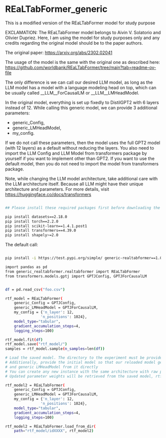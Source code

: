 # REaLTabFormer_generic
This is a modified version of the REaLTabFormer model for study purpose 

EXCLAMATION: 
The REaLTabFormer model belongs to Aivin V. Solatorio and Olivier Dupriez. 
Here, I am using the model for study purposes only and any credits regarding the original model should be to the paper authors.

The original paper: https://arxiv.org/abs/2302.02041

The usage of the model is the same with the original one as described here: https://github.com/worldbank/REaLTabFormer/tree/main?tab=readme-ov-file

The only difference is we can call our desired LLM model, as long as the LLM model has a model with a language modeling head on top, which can be usually called __LLM__ForCausalLM or __LLM__LMHeadModel.

In the original model, everything is set up fixedly to DistilGPT2 with 6 layers instead of 12. While calling this generic model, we can provide 3 additional parameters: 
- generic_Config, 
- generic_LMHeadModel, 
- my_config.

If we do not call these parameters, then the model uses the full GPT2 model (with 12 layers) as a default without reducing the layers. You also need to import the LLM Config and LLM Model from transformers package by yourself if you want to implement other than GPT2. If you want to use the default model, then you do not need to import the model from transformers package.

Note, while changing the LLM model architecture, take additional care with the LLM architecture itself. Because all LLM might have their unique architecture and parameters. For more details, visit https://huggingface.co/docs/transformers


```bash

## Please install these required packages first before downloading the generic realtabformer

pip install datasets==2.18.0
pip install torch==2.2.0
pip install scikit-learn==1.4.1.post1
pip install transformers==4.39.0
pip install shapely>=2.0

```


The default call:

```bash

pip install -i https://test.pypi.org/simple/ generic-realtabformer==1.0.3136

import pandas as pd
from generic_realtabformer.realtabformer import REaLTabFormer
from transformers.models.gptj import GPTJConfig, GPTJForCausalLM


df = pd.read_csv("foo.csv")

rtf_model = REaLTabFormer(
    generic_Config = GPTJConfig,
    generic_LMHeadModel = GPTJForCausalLM,
    my_config = {'n_layer': 12, 
                'n_positions': 1024},
    model_type="tabular",
    gradient_accumulation_steps=4,
    logging_steps=100)

rtf_model.fit(df)
rtf_model.save("rtf_model/")
samples = rtf_model.sample(n_samples=len(df))

# Load the saved model. The directory to the experiment must be provided. 
# Additionally, provide the initial model so that our reloaded model gets the generic Config 
# and generic LMHeadModel from it directly
# You can create any new instance with the same architecture with raw parameter weights. 
# Updated parameter weights will be retrieved from the saved model, rtf_model

rtf_model2 = REaLTabFormer(
    generic_Config = GPTJConfig,
    generic_LMHeadModel = GPTJForCausalLM,
    my_config = {'n_layer': 12, 
                'n_positions': 1024},
    model_type="tabular",
    gradient_accumulation_steps=4,
    logging_steps=100)

rtf_model2 = REaLTabFormer.load_from_dir(
    path="rtf_model/idXXXX", rtf_model2)


```